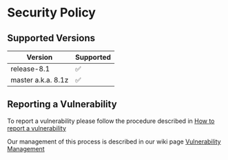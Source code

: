 # Security Policy

## Supported Versions

| Version             | Supported          |
| ------------------- | ------------------ |
| release-8.1         | :white_check_mark: |
| master a.k.a. 8.1z  | :white_check_mark: |

## Reporting a Vulnerability

To report a vulnerability please follow the procedure described in [How to report a vulnerability](https://wiki.idempiere.org/en/How_to_report_a_vulnerability)

Our management of this process is described in our wiki page [Vulnerability Management](https://wiki.idempiere.org/en/Vulnerability_Management)
